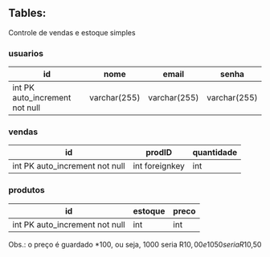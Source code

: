 ## Tables:
Controle de vendas e estoque simples

### usuarios

| id                             | nome         | email        | senha        |
| ------------------------------ | ------------ | ------------ | ------------ |
| int PK auto_increment not null | varchar(255) | varchar(255) | varchar(255) |

### vendas

| id                             | prodID         | quantidade |
| ------------------------------ | -------------- | ---------- |
| int PK auto_increment not null | int foreignkey | int        |

### produtos

| id                             | estoque | preco |
| ------------------------------ | ------- | ----- |
| int PK auto_increment not null | int     | int   |
Obs.: o preço é guardado \*100, ou seja, 1000 seria R$10,00 e 1050 seria R$10,50